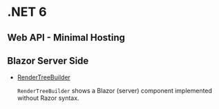 # .NET 6 

## Web API - Minimal Hosting

## Blazor Server Side

* [RenderTreeBuilder](RenderTreeBuilder)

  `RenderTreeBuilder` shows a Blazor (server) component implemented without Razor syntax.